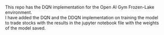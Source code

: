 This repo has the DQN implementation for the Open AI Gym Frozen-Lake environment. <br />
I have added the DQN and the DDQN implementation on training the model to trade stocks with the results in the jupyter notebook file with the weights of the model saved.
